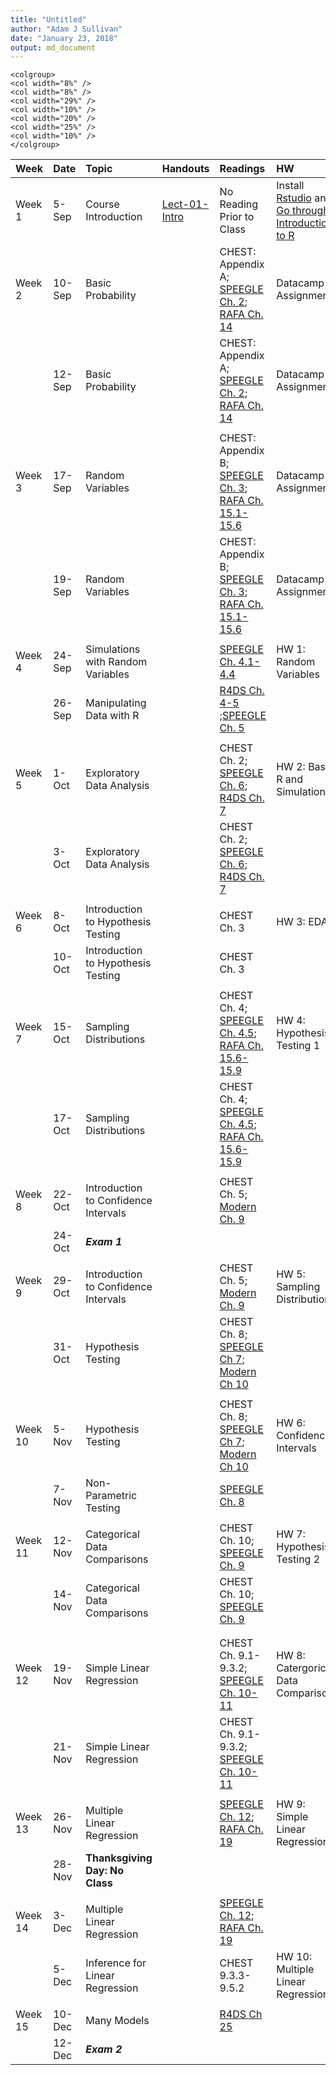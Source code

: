 ```yaml
---
title: "Untitled"
author: "Adam J Sullivan"
date: "January 23, 2018"
output: md_document
---
```


```
<colgroup>
<col width="8%" />
<col width="8%" />
<col width="29%" />
<col width="10%" />
<col width="20%" />
<col width="25%" />
<col width="10%" />
</colgroup>
```




|Week    |Date   |Topic                                |Handouts                                     |Readings                                                                                                                                                                                                    |HW                                                                                                                                                            |
|:-------|:------|:------------------------------------|:--------------------------------------------|:-----------------------------------------------------------------------------------------------------------------------------------------------------------------------------------------------------------|:-------------------------------------------------------------------------------------------------------------------------------------------------------------|
|Week 1  |5-Sep  |Course Introduction                  |[Lect-01-Intro](../Notes/lect-01-intro.html) |No Reading Prior to Class                                                                                                                                                                                   |Install [Rstudio](https://www.rstudio.com/products/rstudio/download3/) and [Go through Introduction to R](https://php-1511-2511.github.io/Introduction-to-R/) |
|Week 2  |10-Sep |Basic Probability                    |                                             |CHEST: Appendix A; [SPEEGLE Ch. 2](https://bookdown.org/speegled/foundations-of-statistics/prob.html);  [RAFA Ch. 14](https://rafalab.github.io/dsbook/probability.html)                                    |Datacamp Assignment                                                                                                                                           |
|        |12-Sep |Basic Probability                    |                                             |CHEST: Appendix A; [SPEEGLE Ch. 2](https://bookdown.org/speegled/foundations-of-statistics/prob.html);  [RAFA Ch. 14](https://rafalab.github.io/dsbook/probability.html)                                    |Datacamp Assignment                                                                                                                                           |
|        |       |                                     |                                             |                                                                                                                                                                                                            |                                                                                                                                                              |
|Week 3  |17-Sep |Random Variables                     |                                             |CHEST: Appendix B; [SPEEGLE Ch. 3](https://bookdown.org/speegled/foundations-of-statistics/random-variables.html); [RAFA Ch. 15.1-15.6](https://rafalab.github.io/dsbook/random-variables.html)             |Datacamp Assignment                                                                                                                                           |
|        |19-Sep |Random Variables                     |                                             |CHEST: Appendix B; [SPEEGLE Ch. 3](https://bookdown.org/speegled/foundations-of-statistics/random-variables.html); [RAFA Ch. 15.1-15.6](https://rafalab.github.io/dsbook/random-variables.html)             |Datacamp Assignment                                                                                                                                           |
|        |       |                                     |                                             |                                                                                                                                                                                                            |                                                                                                                                                              |
|Week 4  |24-Sep |Simulations with Random Variables    |                                             |[SPEEGLE Ch.  4.1-4.4](https://bookdown.org/speegled/foundations-of-statistics/simulation-of-random-variables.html)                                                                                         |HW 1: Random Variables                                                                                                                                        |
|        |26-Sep |Manipulating Data with R             |                                             |[R4DS Ch. 4-5](https://r4ds.had.co.nz/workflow-basics.html) ;[SPEEGLE Ch. 5](https://bookdown.org/speegled/foundations-of-statistics/data-manipulation.html)                                                |                                                                                                                                                              |
|        |       |                                     |                                             |                                                                                                                                                                                                            |                                                                                                                                                              |
|Week 5  |1-Oct  |Exploratory Data Analysis            |                                             |CHEST Ch. 2; [SPEEGLE Ch. 6](https://bookdown.org/speegled/foundations-of-statistics/ggplot-and-descriptive-statistics.html); [R4DS Ch. 7](https://r4ds.had.co.nz/exploratory-data-analysis.html)           |HW 2: Basic R and Simulations                                                                                                                                 |
|        |3-Oct  |Exploratory Data Analysis            |                                             |CHEST Ch. 2; [SPEEGLE Ch. 6](https://bookdown.org/speegled/foundations-of-statistics/ggplot-and-descriptive-statistics.html); [R4DS Ch. 7](https://r4ds.had.co.nz/exploratory-data-analysis.html)           |                                                                                                                                                              |
|        |       |                                     |                                             |                                                                                                                                                                                                            |                                                                                                                                                              |
|Week 6  |8-Oct  |Introduction to Hypothesis Testing   |                                             |CHEST Ch. 3                                                                                                                                                                                                 |HW 3: EDA                                                                                                                                                     |
|        |10-Oct |Introduction to Hypothesis Testing   |                                             |CHEST Ch. 3                                                                                                                                                                                                 |                                                                                                                                                              |
|        |       |                                     |                                             |                                                                                                                                                                                                            |                                                                                                                                                              |
|Week 7  |15-Oct |Sampling Distributions               |                                             |CHEST Ch. 4;  [SPEEGLE Ch.  4.5](https://bookdown.org/speegled/foundations-of-statistics/simulation-of-random-variables.html); [RAFA Ch. 15.6-15.9](https://rafalab.github.io/dsbook/random-variables.html) |HW 4: Hypothesis Testing 1                                                                                                                                    |
|        |17-Oct |Sampling Distributions               |                                             |CHEST Ch. 4;  [SPEEGLE Ch.  4.5](https://bookdown.org/speegled/foundations-of-statistics/simulation-of-random-variables.html); [RAFA Ch. 15.6-15.9](https://rafalab.github.io/dsbook/random-variables.html) |                                                                                                                                                              |
|        |       |                                     |                                             |                                                                                                                                                                                                            |                                                                                                                                                              |
|Week 8  |22-Oct |Introduction to Confidence Intervals |                                             |CHEST Ch. 5; [Modern Ch. 9](https://moderndive.com/9-confidence-intervals.html)                                                                                                                             |                                                                                                                                                              |
|        |24-Oct |***Exam 1***                         |                                             |                                                                                                                                                                                                            |                                                                                                                                                              |
|        |       |                                     |                                             |                                                                                                                                                                                                            |                                                                                                                                                              |
|Week 9  |29-Oct |Introduction to Confidence Intervals |                                             |CHEST Ch. 5; [Modern Ch. 9](https://moderndive.com/9-confidence-intervals.html)                                                                                                                             |HW 5: Sampling Distributions                                                                                                                                  |
|        |31-Oct |Hypothesis Testing                   |                                             |CHEST Ch. 8; [SPEEGLE Ch 7](https://bookdown.org/speegled/foundations-of-statistics/HTCI.html); [Modern Ch 10](https://moderndive.com/10-hypothesis-testing.html)                                           |                                                                                                                                                              |
|        |       |                                     |                                             |                                                                                                                                                                                                            |                                                                                                                                                              |
|Week 10 |5-Nov  |Hypothesis Testing                   |                                             |CHEST Ch. 8; [SPEEGLE Ch 7](https://bookdown.org/speegled/foundations-of-statistics/HTCI.html); [Modern Ch 10](https://moderndive.com/10-hypothesis-testing.html)                                           |HW 6: Confidence Intervals                                                                                                                                    |
|        |7-Nov  |Non-Parametric Testing               |                                             |[SPEEGLE Ch. 8](https://bookdown.org/speegled/foundations-of-statistics/RBT.html)                                                                                                                           |                                                                                                                                                              |
|        |       |                                     |                                             |                                                                                                                                                                                                            |                                                                                                                                                              |
|Week 11 |12-Nov |Categorical Data Comparisons         |                                             |CHEST Ch. 10; [SPEEGLE Ch. 9](https://bookdown.org/speegled/foundations-of-statistics/tabular-data.html)                                                                                                    |HW 7: Hypothesis Testing 2                                                                                                                                    |
|        |14-Nov |Categorical Data Comparisons         |                                             |CHEST Ch. 10; [SPEEGLE Ch. 9](https://bookdown.org/speegled/foundations-of-statistics/tabular-data.html)                                                                                                    |                                                                                                                                                              |
|        |       |                                     |                                             |                                                                                                                                                                                                            |                                                                                                                                                              |
|        |       |                                     |                                             |                                                                                                                                                                                                            |                                                                                                                                                              |
|Week 12 |19-Nov |Simple Linear Regression             |                                             |CHEST Ch. 9.1-9.3.2; [SPEEGLE Ch. 10-11](https://bookdown.org/speegled/foundations-of-statistics/SimpleReg.html)                                                                                            |HW 8: Catergorical Data Comparisons                                                                                                                           |
|        |21-Nov |Simple Linear Regression             |                                             |CHEST Ch. 9.1-9.3.2; [SPEEGLE Ch. 10-11](https://bookdown.org/speegled/foundations-of-statistics/SimpleReg.html)                                                                                            |                                                                                                                                                              |
|        |       |                                     |                                             |                                                                                                                                                                                                            |                                                                                                                                                              |
|Week 13 |26-Nov |Multiple Linear Regression           |                                             |[SPEEGLE Ch. 12](https://bookdown.org/speegled/foundations-of-statistics/multiple-regression.html); [RAFA Ch. 19](https://rafalab.github.io/dsbook/linear-models.html)                                      |HW 9: Simple Linear Regression                                                                                                                                |
|        |28-Nov |**Thanksgiving Day: No Class**       |                                             |                                                                                                                                                                                                            |                                                                                                                                                              |
|        |       |                                     |                                             |                                                                                                                                                                                                            |                                                                                                                                                              |
|Week 14 |3-Dec  |Multiple Linear Regression           |                                             |[SPEEGLE Ch. 12](https://bookdown.org/speegled/foundations-of-statistics/multiple-regression.html); [RAFA Ch. 19](https://rafalab.github.io/dsbook/linear-models.html)                                      |                                                                                                                                                              |
|        |5-Dec  |Inference for Linear Regression      |                                             |CHEST 9.3.3-9.5.2                                                                                                                                                                                           |HW 10: Multiple Linear Regression                                                                                                                             |
|        |       |                                     |                                             |                                                                                                                                                                                                            |                                                                                                                                                              |
|Week 15 |10-Dec |Many Models                          |                                             |[R4DS Ch 25](https://r4ds.had.co.nz/many-models.html)                                                                                                                                                       |                                                                                                                                                              |
|        |12-Dec |***Exam 2***                         |                                             |                                                                                                                                                                                                            |                                                                                                                                                              |


